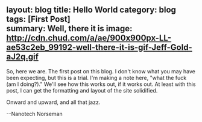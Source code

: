 layout: blog
title: Hello World
category: blog
tags: [First Post]  
summary: Well, there it is
image: http://cdn.chud.com/a/ae/900x900px-LL-ae53c2eb_99192-well-there-it-is-gif-Jeff-Gold-aJ2q.gif
---

So, here we are.  The first post on this blog.  I don't know what you may have been expecting, but this is a trial.  I'm making a note here, "what the fuck (am I doing?)." We'll see how this works out, if it works out.  At least with this post, I can get the formatting and layout of the site solidified.

Onward and upward, and all that jazz.

--Nanotech Norseman
